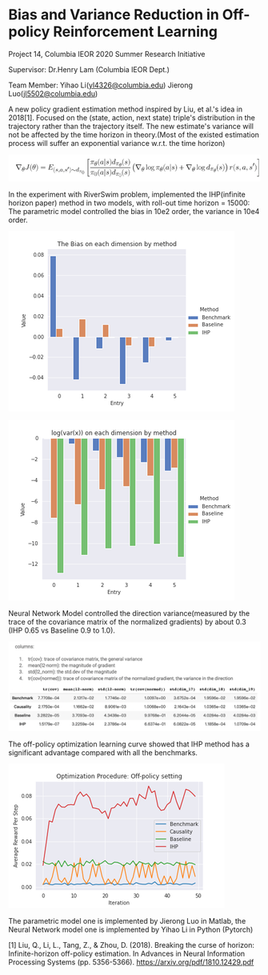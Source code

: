 # Bias and Variance Reduction in Off-policy Reinforcement Learning
Project 14, Columbia IEOR 2020 Summer Research Initiative

Supervisor: Dr.Henry Lam (Columbia IEOR Dept.)

Team Member: Yihao Li(yl4326@columbia.edu)
             Jierong Luo(jl5502@columbia.edu)
             
A new policy gradient estimation method inspired by Liu, et al.'s idea in 2018[1]. Focused on the (state, action, next state) triple's distribution in the trajectory rather than the trajectory itself. The new estimate's variance will not be affected by the time horizon in theory.(Most of the existed estimation process will suffer an exponential variance w.r.t. the time horizon)

![New Estimation Method](visualization/formula.png)

In the experiment with RiverSwim problem, implemented the IHP(infinite horizon paper) method in two models, with roll-out time horizon = 15000:
The parametric model controlled the bias in 10e2 order, the variance in 10e4 order.

![Parametric Bias](visualization/parametric_image_bias.png)

![Parametric Variance](visualization/parametric_image_variance.png)

Neural Network Model controlled the direction variance(measured by the trace of the covariance matrix of the normalized gradients) by about 0.3 (IHP 0.65 vs Baseline 0.9 to 1.0).

![NN_variance](visualization/Variance_data.png)

The off-policy optimization learning curve showed that IHP method has a significant advantage compared with all the benchmarks.

![NN_Optimization](visualization/off-policy_optimization.png)

The parametric model one is implemented by Jierong Luo in Matlab, the Neural Network model one is implemented by Yihao Li in Python (Pytorch)

[1] Liu, Q., Li, L., Tang, Z., & Zhou, D. (2018). Breaking the curse of horizon: Infinite-horizon off-policy estimation. In Advances in Neural Information Processing Systems (pp. 5356-5366). https://arxiv.org/pdf/1810.12429.pdf 
